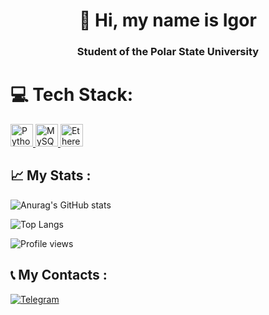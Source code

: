 <div align="center">

# 👋 Hi, my name is Igor

### Student of the Polar State University 

</div>

# 💻 Tech Stack:
<p align="left">
<a href="https://www.python.org/" target="_blank" rel="noreferrer">
    <img src="https://raw.githubusercontent.com/danielcranney/readme-generator/main/public/icons/skills/python-colored.svg" width="36" height="36" alt="Python" />
</a>
<a href="https://www.mysql.com/" target="_blank" rel="noreferrer">
    <img src="https://raw.githubusercontent.com/danielcranney/readme-generator/main/public/icons/skills/mysql-colored.svg" width="36" height="36" alt="MySQL" />
</a>
<a href="https://ethereum.org/en/" target="_blank" rel="noreferrer">
    <img src="https://raw.githubusercontent.com/danielcranney/readme-generator/main/public/icons/skills/ethereum-colored.svg" width="36" height="36" alt="Ethereum" />
</a>

## 📈 My Stats :

![Anurag's GitHub stats](https://github-readme-stats.vercel.app/api?username=KrestianinS&theme=vision-friendly-dark)

![Top Langs](https://github-readme-stats.vercel.app/api/top-langs/?username=KrestianinS&layout=compact&theme=vision-friendly-dark)

![Profile views](https://komarev.com/ghpvc/?username=KrestianinS)

## 📞 My Contacts :

[![Telegram](https://img.shields.io/badge/-Telegram-090909?style=for-the-badge&logo=telegram)](https://t.me/)
